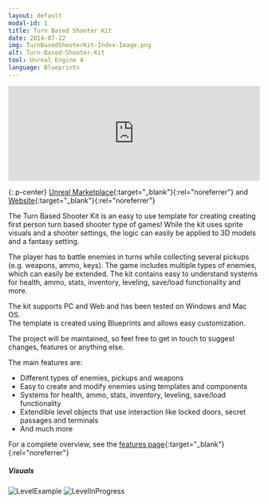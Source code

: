 ```yaml
---
layout: default
modal-id: 1
title: Turn Based Shooter Kit
date: 2014-07-22
img: TurnBasedShooterKit-Index-Image.png
alt: Turn-Based-Shooter-Kit
tool: Unreal Engine 4
language: Blueprints
---
```


<iframe src="https://widgets.gamejolt.com/package/v1?key=A4xbUmY9&theme=dark" frameborder="0" width="100%" height="190"></iframe>  

{:.p-center}
[Unreal Marketplace][unreal-marketplace]{:target="_blank"}{:rel="noreferrer"} and [Website][website]{:target="_blank"}{:rel="noreferrer"}

The Turn Based Shooter Kit is an easy to use template for creating creating first person turn based shooter type of games!
While the kit uses sprite visuals and a shooter settings, the logic can easily be applied to 3D models and a fantasy setting.

The player has to battle enemies in turns while collecting several pickups (e.g. weapons, ammo, keys).
The game includes multiple types of enemies, which can easily be extended.
The kit contains easy to understand systems for health, ammo, stats, inventory, leveling, save/load functionality and more.

The kit supports PC and Web and has been tested on Windows and Mac OS.        
The template is created using Blueprints and allows easy customization.
 
The project will be maintained, so feel free to get in touch to suggest changes, features or anything else.

The main features are:
- Different types of enemies, pickups and weapons
- Easy to create and modify enemies using templates and components
- Systems for health, ammo, stats, inventory, leveling, save/load functionality
- Extendible level objects that use interaction like locked doors, secret passages and terminals
- And much more

For a complete overview, see the [features page][feature-page]{:target="_blank"}{:rel="noreferrer"}

##### Visuals

<img src="{{site.baseurl}}/assets/images/turn_based_shooter_kit/LevelExample.png" class="img-responsive img-centered" alt="LevelExample"/>
<img src="{{site.baseurl}}/assets/images/turn_based_shooter_kit/LevelInProgress.PNG" class="img-responsive img-centered" alt="LevelInProgress"/>

[unreal-marketplace]: https://www.unrealengine.com/marketplace/turn-based-shooter-kit
[website]: https://gracesgames.com/TurnBasedShooterKit/
[feature-page]: https://gracesgames.com/TurnBasedShooterKit/features/
